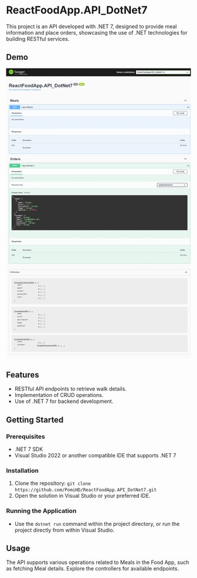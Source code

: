 # ReactFoodApp.API_DotNet7

This project is an API developed with .NET 7, designed to provide meal information and place orders, showcasing the use of .NET technologies for building RESTful services.
## Demo
![Demo Image](ReactFoodApp.API_DotNet7/Demo/demo1.jpeg)

## Features

- RESTful API endpoints to retrieve walk details.
- Implementation of CRUD operations.
- Use of .NET 7 for backend development.

## Getting Started

### Prerequisites

- .NET 7 SDK
- Visual Studio 2022 or another compatible IDE that supports .NET 7

### Installation

1. Clone the repository:
```git clone https://github.com/PomiHD/ReactFoodApp.API_DotNet7.git ```
2. Open the solution in Visual Studio or your preferred IDE.

### Running the Application

- Use the `dotnet run` command within the project directory, or run the project directly from within Visual Studio.

## Usage

The API supports various operations related to Meals in the Food App, such as fetching Meal details. Explore the controllers for available endpoints.

